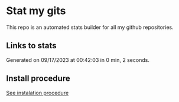 # Stat my gits

This repo is an automated stats builder for all my github repositories.

## Links to stats


Generated on 09/17/2023 at 00:42:03 in 0 min, 2 seconds.

## Install procedure

[See instalation procedure](./src/install.md)

